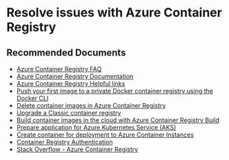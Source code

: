 <properties
	pageTitle="Resolve issues with Azure Container Registry"
	description="Resolve issues with Azure Container Registry"
	service="microsoft.compute"
	resource="virtualmachines"
	authors="timbasham"
	ms.author="tibasham"
	displayOrder=""
	selfHelpType="generic"
	supportTopicIds="32680695, 32680724, 32680732, 32680733, 32680734, 32680720, 32680718, 32680719, 32680721, 32680722, 32680731, 32680702, 32680705, 32680708, 32680711, 32680715, 32680703, 32680706, 32680709, 32680712, 32680714, 32680716, 32680725, 32680727, 32680704, 32680707, 32680710, 32680713, 32680717, 32680726, 32680729, 32680723, 32680728, 32680730"
	resourceTags="linux"
	productPesIds="16213"
	cloudEnvironments="public"
	articleId="2993a30b-2f16-478a-a633-8ac227df8b40"
/>

# Resolve issues with Azure Container Registry

## **Recommended Documents**

* [Azure Container Registry FAQ](https://aka.ms/acr/faq)<br>
* [Azure Container Registry Documentation](https://docs.microsoft.com/azure/container-registry/)<br>
* [Azure Container Registry Helpful links](https://github.com/azure/acr#links)<br>
* [Push your first image to a private Docker container registry using the Docker CLI](https://docs.microsoft.com/azure/container-registry/container-registry-get-started-docker-cli)<br>
* [Delete container images in Azure Container Registry](https://docs.microsoft.com/azure/container-registry/container-registry-delete)<br>
* [Upgrade a Classic container registry](https://docs.microsoft.com/azure/container-registry/container-registry-upgrade)<br>
* [Build container images in the cloud with Azure Container Registry Build](https://docs.microsoft.com/azure/container-registry/container-registry-tutorial-quick-build)<br>
* [Prepare application for Azure Kubernetes Service (AKS)](https://docs.microsoft.com/azure/aks/tutorial-kubernetes-prepare-app)<br>
* [Create container for deployment to Azure Container Instances](https://docs.microsoft.com/azure/container-instances/container-instances-tutorial-prepare-app)<br>
* [Container Registry Authentication](https://docs.microsoft.com/azure/container-registry/container-registry-authentication)<br>
* [Stack Overflow - Azure Container Registry](https://stackoverflow.com/questions/tagged/azure-container-registry)
